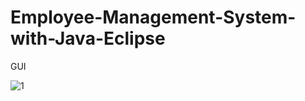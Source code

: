 # Employee-Management-System-with-Java-Eclipse
GUI


![1](https://user-images.githubusercontent.com/112293169/202495825-e898efc0-c013-442e-be5f-ae4ace64cc9f.png)

